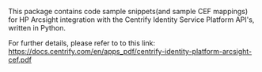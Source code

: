 This package contains code sample snippets(and sample CEF mappings) for HP Arcsight integration with the Centrify Identity Service Platform API's, written in Python. 

For further details, please refer to to this link: https://docs.centrify.com/en/apps_pdf/centrify-identity-platform-arcsight-cef.pdf
